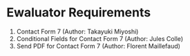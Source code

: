 # Ewaluator Requirements

1. Contact Form 7 (Author: Takayuki Miyoshi)
2. Conditional Fields for Contact Form 7 (Author: Jules Colle)
3. Send PDF for Contact Form 7 (Author: Florent Maillefaud)